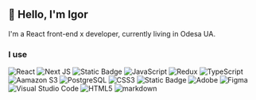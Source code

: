 ## 👋 Hello, I'm Igor


I'm a React front-end x developer, currently living in Odesa UA.

### I use

<img alt="React" src="https://img.shields.io/badge/react%20-%2320232a.svg?&style=for-the-badge&logo=react&logoColor=%2361DAFB"/> <img alt="Next JS" src="https://img.shields.io/badge/next%20js%20-%23000000.svg?&style=for-the-badge&logo=next.js&logoColor=white"/> <img alt="Static Badge" src="https://img.shields.io/badge/Nest%20JS-E0234E?style=for-the-badge&logo=NestJS"> <img alt="JavaScript" src="https://img.shields.io/badge/javascript%20-%23323330.svg?&style=for-the-badge&logo=javascript&logoColor=%23F7DF1E"/> <img alt="Redux" src="https://img.shields.io/badge/redux%20-%23593d88.svg?&style=for-the-badge&logo=redux&logoColor=white"/> <img alt="TypeScript" src="https://img.shields.io/badge/typescript%20-%23007ACC.svg?&style=for-the-badge&logo=typescript&logoColor=white"/> <img alt="Aamazon S3" src="https://img.shields.io/badge/Aamazon%20S3-569A31?style=for-the-badge&logo=amazons3&logoColor=fff"> <img alt="PostgreSQL" src="https://img.shields.io/badge/PostgreSQL-4169E1?style=for-the-badge&logo=postgresql&logoColor=fff"> <img alt="CSS3" src="https://img.shields.io/badge/css3%20-%231572B6.svg?&style=for-the-badge&logo=css3&logoColor=white"/> <img alt="Static Badge" src="https://img.shields.io/badge/Docker-2496ED?style=for-the-badge&logo=docker&logoColor=fff"> <img alt="Adobe" src="https://img.shields.io/badge/adobe%20-%23FF0000.svg?&style=for-the-badge&logo=adobe&logoColor=white"/> <img alt="Figma" src="https://img.shields.io/badge/figma%20-%23F24E1E.svg?&style=for-the-badge&logo=figma&logoColor=white"/> <img alt="Visual Studio Code" src="https://img.shields.io/badge/Visual%20Studio%20Code-0078d7.svg?&style=for-the-badge&logo=visual-studio-code&logoColor=white"/> <img alt="HTML5" src="https://img.shields.io/badge/html5%20-%23E34F26.svg?&style=for-the-badge&logo=html5&logoColor=white"/> <img alt="markdown" src="https://img.shields.io/badge/Markdown-000000?style=for-the-badge&logo=markdown&logoColor=white"/>






